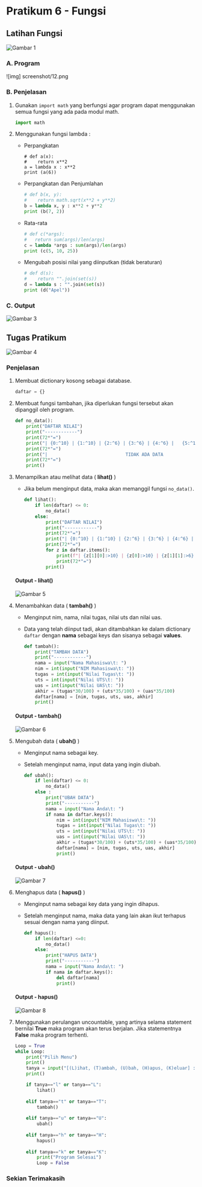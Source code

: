 # Pratikum 6 - Fungsi

## Latihan Fungsi

![Gambar 1](screenshot/1.png)

### A. Program

![img] screenshot/12.png

### B. Penjelasan

1. Gunakan `import math` yang berfungsi agar program dapat menggunakan semua fungsi yang ada pada modul math. 

    ```python
    import math
    ```

2. Menggunakan fungsi lambda :

	* Perpangkatan
        ```pyhton
        # def a(x):
        #    return x**2
        a = lambda x : x**2
        print (a(6))
        ```
    * Perpangkatan dan Penjumlahan
        ```python
        # def b(x, y):
        #    return math.sqrt(x**2 + y**2)
        b = lambda x, y : x**2 + y**2
        print (b(7, 2))
        ```
    * Rata-rata
        ```python
        # def c(*args):
        #   return sum(args)/len(args)
        c = lambda *args : sum(args)/len(args)
        print (c(5, 10, 25))
        ```
    * Mengubah posisi nilai yang diinputkan (tidak beraturan) 
        ```python
        # def d(s):
        #    return "".join(set(s))
        d = lambda s : "".join(set(s))
        print (d("Apel"))
        ```

### C. Output

![Gambar 3](screenshot/3.png)

## Tugas Pratikum

![Gambar 4](screenshot/12.png)

### Penjelasan

1. Membuat dictionary kosong sebagai database.

    ```python
    daftar = {}
    ```
2. Membuat fungsi tambahan, jika diperlukan fungsi tersebut akan dipanggil oleh program.

    ```python
    def no_data():
        print("DAFTAR NILAI")
        print("------------")
        print(72*"=")
        print("| {0:^10} | {1:^10} | {2:^6} | {3:^6} | {4:^6} |   {5:^12}  |".format("NIM", "NAMA", "TUGAS", "UTS", "UAS", "NILAI AKHIR"))
        print(72*"=")
        print("|                             TIDAK ADA DATA                           |")
        print(72*"=")
        print()
    ```

3. Menampilkan atau melihat data ( **lihat()** )
    * Jika belum menginput data, maka akan memanggil fungsi `no_data()`.

        ```python
        def lihat():
            if len(daftar) <= 0:
                no_data()
            else:
                print("DAFTAR NILAI")
                print("------------")
                print(72*"=")
                print("| {0:^10} | {1:^10} | {2:^6} | {3:^6} | {4:^6} |   {5:^12}  |".format("NIM", "NAMA", "TUGAS", "UTS", "UAS", "NILAI AKHIR"))
                print(72*"=")
                for z in daftar.items():
                    print(f"| {z[1][0]:>10} | {z[0]:>10} | {z[1][1]:>6} | {z[1][2]:>6} | {z[1][3]:>6} |   {z[1][4]:>12}  |") 
                    print(72*"=")
                print()
        ```
    #### Output - lihat()

    ![Gambar 5](screenshot/11.png)

4. Menambahkan data ( **tambah()** )
    * Menginput nim, nama, nilai tugas, nilai uts dan nilai uas.
    * Data yang telah diinput tadi, akan ditambahkan ke dalam dictionary `daftar` dengan **nama** sebagai keys dan sisanya sebagai **values**.

        ```python
        def tambah():
            print("TAMBAH DATA")
            print("------------")
            nama = input("Nama Mahasiswa\t: ")
            nim = int(input("NIM Mahasiswa\t: "))
            tugas = int(input("Nilai Tugas\t: "))
            uts = int(input("Nilai UTS\t: "))
            uas = int(input("Nilai UAS\t: "))
            akhir = (tugas*30/100) + (uts*35/100) + (uas*35/100)
            daftar[nama] = [nim, tugas, uts, uas, akhir]
            print()
        ```
    #### Output - tambah()

    ![Gambar 6](screenshot/4.png)

5. Mengubah data ( **ubah()** )
    * Menginput nama sebagai key.
    * Setelah menginput nama, input data yang ingin diubah. 

        ```python
        def ubah():
            if len(daftar) <= 0:
                no_data()
            else :
                print("UBAH DATA")
                print("-----------")
                nama = input("Nama Anda\t: ")
                if nama in daftar.keys():
                    nim = int(input("NIM Mahasiswa\t: "))
                    tugas = int(input("Nilai Tugas\t: "))
                    uts = int(input("Nilai UTS\t: "))
                    uas = int(input("Nilai UAS\t: "))
                    akhir = (tugas*30/100) + (uts*35/100) + (uas*35/100)
                    daftar[nama] = [nim, tugas, uts, uas, akhir] 
                    print()
        ```
    #### Output - ubah()

    ![Gambar 7](screenshot/6.png)

6. Menghapus data ( **hapus()** )
    * Menginput nama sebagai key data yang ingin dihapus.
    * Setelah menginput nama, maka data yang lain akan ikut terhapus sesuai dengan nama yang diinput.

        ```python
        def hapus():
            if len(daftar) <=0:
                no_data()
            else:
                print("HAPUS DATA")
                print("-----------")
                nama = input("Nama Anda\t: ")
                if nama in daftar.keys():
                    del daftar[nama]
                    print()
        ```
    #### Output - hapus()

    ![Gambar 8](screenshot/7.png)

7. Menggunakan perulangan uncountable, yang artinya selama statement bernilai **True** maka program akan terus berjalan. Jika statementnya **False** maka program terhenti.

    ```python
    Loop = True
    while Loop:
        print("Pilih Menu")
        print()
        tanya = input("[(L)ihat, (T)ambah, (U)bah, (H)apus, (K)eluar] : ")
        print()

        if tanya=="l" or tanya=="L":
            lihat()
        
        elif tanya=="t" or tanya=="T":
            tambah()
        
        elif tanya=="u" or tanya=="U":
            ubah()
        
        elif tanya=="h" or tanya=="H":
            hapus()
        
        elif tanya=="k" or tanya=="K":
            print("Program Selesai")
            Loop = False
    ```

### Sekian Terimakasih
